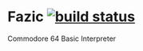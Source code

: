 # Fazic [![build status](https://gitlab.com/fazibear/fazic/badges/master/build.svg)](https://gitlab.com/fazibear/fazic/commits/master)

Commodore 64 Basic Interpreter
